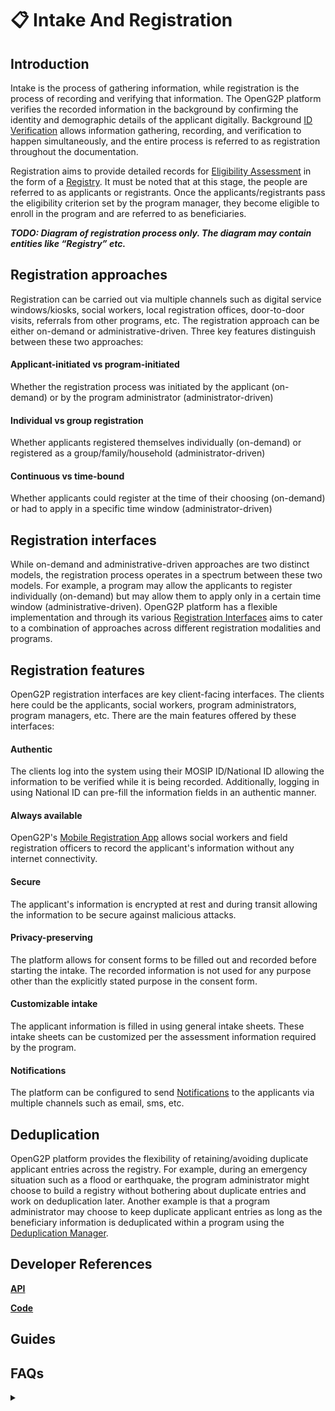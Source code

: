 # 📋 Intake And Registration

## Introduction

Intake is the process of gathering information, while registration is the process of recording and verifying that information. The OpenG2P platform verifies the recorded information in the background by confirming the identity and demographic details of the applicant digitally. Background [ID Verification](id-verification.md) allows information gathering, recording, and verification to happen simultaneously, and the entire process is referred to as registration throughout the documentation.

Registration aims to provide detailed records for [Eligibility Assessment](../beneficiary-management/eligibility.md) in the form of a [Registry](registry/). It must be noted that at this stage, the people are referred to as applicants or registrants. Once the applicants/registrants pass the eligibility criterion set by the program manager, they become eligible to enroll in the program and are referred to as beneficiaries.&#x20;

_**TODO: Diagram of registration process only. The diagram may contain entities like “Registry” etc.**_

## Registration approaches

Registration can be carried out via multiple channels such as digital service windows/kiosks, social workers, local registration offices, door-to-door visits, referrals from other programs, etc. The registration approach can be either on-demand or administrative-driven. Three key features distinguish between these two approaches:

#### **Applicant-initiated vs program-initiated**

Whether the registration process was initiated by the applicant (on-demand) or by the program administrator (administrator-driven)

#### **Individual vs group registration**

Whether applicants registered themselves individually (on-demand) or registered as a group/family/household (administrator-driven)

#### **Continuous vs time-bound**

Whether applicants could register at the time of their choosing (on-demand) or had to apply in a specific time window (administrator-driven)

## Registration interfaces

While on-demand and administrative-driven approaches are two distinct models, the registration process operates in a spectrum between these two models. For example, a program may allow the applicants to register individually (on-demand) but may allow them to apply only in a certain time window (administrative-driven). OpenG2P platform has a flexible implementation and through its various [Registration Interfaces](registration-methods/) aims to cater to a combination of approaches across different registration modalities and programs.&#x20;

## Registration features

OpenG2P registration interfaces are key client-facing interfaces. The clients here could be the applicants, social workers, program administrators, program managers, etc. There are the main features offered by these interfaces:

#### **Authentic**&#x20;

The clients log into the system using their MOSIP ID/National ID allowing the information to be verified while it is being recorded. Additionally, logging in using National ID can pre-fill the information fields in an authentic manner.

#### **Always available**

OpenG2P's [Mobile Registration App](registration-methods/offline-registration.md) allows social workers and field registration officers to record the applicant's information without any internet connectivity.&#x20;

#### **Secure**

The applicant's information is encrypted at rest and during transit allowing the information to be secure against malicious attacks.

#### **Privacy-preserving**

The platform allows for consent forms to be filled out and recorded before starting the intake. The recorded information is not used for any purpose other than the explicitly stated purpose in the consent form.&#x20;

#### Customizable intake

The applicant information is filled in using general intake sheets. These intake sheets can be customized per the assessment information required by the program.

#### Notifications

The platform can be configured to send [Notifications](../notifications.md) to the applicants via multiple channels such as email, sms, etc.&#x20;

## Deduplication

OpenG2P platform provides the flexibility of retaining/avoiding duplicate applicant entries across the registry. For example, during an emergency situation such as a flood or earthquake, the program administrator might choose to build a registry without bothering about duplicate entries and work on deduplication later. Another example is that a program administrator may choose to keep duplicate applicant entries as long as the beneficiary information is deduplicated within a program using the [Deduplication Manager](../beneficiary-management/deduplication.md).&#x20;

## Developer References

[**API**](../api.md)

[**Code**](../guides/developer-guides/)

## Guides

## FAQs



<details>

<summary></summary>



</details>





